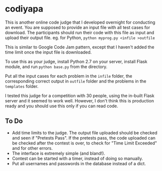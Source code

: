 # codiyapa
This is another online code judge that I developed overnight for conducting an event.
You are supposed to provide an input file with all test cases for download.
The participants should run their code with this file as input and upload their output file.
eg. for Python,
```python myprog.py <infile >outfile```

This is similar to Google Code Jam pattern, except that I haven't added the time limit once the input file is downloaded.

To use this as your judge, install Python 2.7 on your server, install Flask module, and run
```python base.py``` from the directory.

Put all the input cases for each problem in the ```infile``` folder, the corresponding correct output
in ```outfile``` folder and the problems in the ```templates``` folder.

I tested this judge for a competition with 30 people, using the in-built Flask server and it seemed to 
work well. However, I don't think this is production ready and you should use this only if you can read code.

To Do
-----
* Add time limits to the judge. The output file uploaded should be checked and seen if "Pretests Pass".
If the pretests pass, the code uploaded can be checked after the contest is over, to check for "Time Limit Exceeded" 
and for other errors.
* The interface is extremely simple (and bland!).
* Contest can be started with a timer, instead of doing so manually.
* Put all usernames and passwords in the database instead of a dict.
